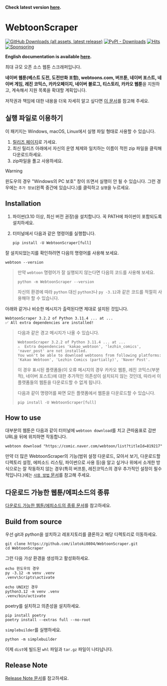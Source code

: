**Check latest version [here](https://github.com/ilotoki0804/WebtoonScraper).**
# WebtoonScraper

[![GitHub Downloads (all assets, latest release)](https://img.shields.io/github/downloads/ilotoki0804/WebtoonScraper/latest/total?label=executable%20downloads)](https://github.com/ilotoki0804/WebtoonScraper/releases)
[![PyPI - Downloads](https://img.shields.io/pypi/dm/WebtoonScraper)](https://pypi.org/project/WebtoonScraper/)
[![Hits](https://hits.seeyoufarm.com/api/count/incr/badge.svg?url=https%3A%2F%2Fgithub.com%2Filotoki0804%2FWebtoonScraper&count_bg=%2379C83D&title_bg=%23555555&icon=&icon_color=%23E7E7E7&title=hits&edge_flat=false)](https://github.com/ilotoki0804/WebtoonScraper)
[![Sponsoring](https://img.shields.io/badge/Sponsoring-Toss-blue?logo=GitHub%20Sponsors&logoColor=white)](https://toss.me/ilotoki)

**English documentation is available [here](https://github.com/ilotoki0804/WebtoonScraper/blob/master/docs/README_eng.md).**

최대 규모 오픈 소스 웹툰 스크래퍼입니다.

**네이버 웹툰(베스트 도전, 도전만화 포함), webtoons.com, 버프툰, 네이버 포스트, 네이버 게임, 레진 코믹스, 카카오페이지, 네이버 블로그, 티스토리, 카카오 웹툰**을 지원하고, 계속해서 지원 목록을 확대할 계획입니다.

저작권과 책임에 대한 내용을 더욱 자세히 알고 싶다면 [이 문서](https://github.com/ilotoki0804/WebtoonScraper/blob/master/docs/copyright.md)를 참고해 주세요.

## 실행 파일로 이용하기

이 패키지는 Windows, macOS, Linux에서 실행 파일 형태로 사용할 수 있습니다.

1. [릴리즈 페이지](https://github.com/ilotoki0804/WebtoonScraper/releases)로 가세요.
1. 최신 릴리즈 아래에서 자신의 운영 체제와 일치하는 이름이 적힌 zip 파일을 클릭해 다운로드하세요.
1. zip파일을 풀고 사용하세요.

> [!WARNING]
> 윈도우의 경우 "Windows의 PC 보호" 창이 뜨면서 실행이 안 될 수 있습니다. 그런 경우에는 `추가 정보`(왼쪽 중간에 있습니다.)를 클릭하고 `실행`을 누르세요.

## Installation

1. 파이썬(3.10 이상, 최신 버전 권장)을 설치합니다. 꼭 PATH에 파이썬이 포함되도록 설치하세요.
1. 터미널에서 다음과 같은 명령어를 실행합니다.

    ```console
    pip install -U WebtoonScraper[full]
    ```

잘 설치되었는지를 확인하려면 다음의 명령어를 사용해 보세요.

```console
webtoon --version
```

> 만약 `webtoon` 명령어가 잘 실행되지 않는다면 다음의 코드를 사용해 보세요.
>
> ```console
> python -m WebtoonScraper --version
> ```
>
> 자신의 환경에 따라 `python` 대신 `python3`나 `py -3.12`과 같은 코드를 적절히 사용해야 할 수 있습니다.

아래와 같거나 비슷한 메시지가 출력된다면 제대로 설치된 것입니다.

```console
WebtoonScraper 3.2.2 of Python 3.11.4 ... at ...
✅ All extra dependencies are installed!
```

> 다음과 같은 경고 메시지가 나올 수 있습니다.
>
> ```console
> WebtoonScraper 3.2.2 of Python 3.11.4 ... at ...
> ⚠️  Extra dependencies 'kakao_webtoon', 'lezhin_comics', 'naver_post' are not installed.
> You won't be able to download webtoons from following platforms: 'Kakao Webtoon', 'Lezhin Comics (partially)', 'Naver Post'.
> ```
>
> 이 경우 표시된 플랫폼들(이 오류 메시지의 경우 카카오 웹툰, 레진 코믹스(부분적), 네이버 포스트)에 대한 추가적인 의존성이 설치되지 않는 것인데, 따라서 이 플랫폼들의 웹툰을 다운로드할 수 없게 됩니다.
>
> 다음과 같이 명령어를 짜면 모든 플랫폼에서 웹툰을 다운로드할 수 있습니다.
>
> ```console
> pip install -U WebtoonScraper[full]
> ```

## How to use

대부분의 웹툰은 다음과 같이 터미널에 `webtoon download`를 치고 큰따옴표로 감싼 URL을 뒤에 위치하면 작동합니다.

```console
webtoon download "https://comic.naver.com/webtoon/list?titleId=819217"
```

만약 더 많은 WebtoonScraper의 기능(범위 설정 다운로드, 모아서 보기, 다운로드할 디렉토리 설정, 에피소드 리스팅, 파이썬으로 사용 등)을 알고 싶거나 위에서 소개한 방식으로는 잘 작동하지 않는 경우(특히 버프툰, 레진코믹스의 경우 추가적인 설정이 필수적입니다.)에는 [`사용 방법` 문서](https://github.com/ilotoki0804/WebtoonScraper/blob/master/docs/how_to_use.md)를 참고해 주세요.

## 다운로드 가능한 웹툰/에피소드의 종류

[다운로드 가능한 웹툰/에피소드의 종류 문서](https://github.com/ilotoki0804/WebtoonScraper/blob/master/docs/download_availability.md)를 참고하세요.

## Build from source

우선 git과 python을 설치하고 레포지토리를 클론하고 해당 디렉토리로 이동하세요.

```console
git clone https://github.com/ilotoki0804/WebtoonScraper.git
cd WebtoonScraper
```

그런 다음 가상 환경을 생성하고 활성화하세요.

```console
echo 윈도우의 경우
py -3.12 -m venv .venv
.venv\Scripts\activate

echo UNIX인 경우
python3.12 -m venv .venv
.venv/bin/activate
```

poetry를 설치하고 의존성을 설치하세요.

```console
pip install poetry
poetry install --extras full --no-root
```

`simplebuilder`를 실행하세요.

```console
python -m simplebuilder
```

이제 `dist`에 빌드된 `whl` 파일과 `tar.gz` 파일이 나타납니다.

## Release Note

[Release Note 문서](https://github.com/ilotoki0804/WebtoonScraper/blob/master/docs/releases.md)를 참고하세요.
